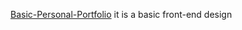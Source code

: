 <a href="https://roadmap.sh/projects/portfolio-website">Basic-Personal-Portfolio</a>
it is a basic front-end design 
